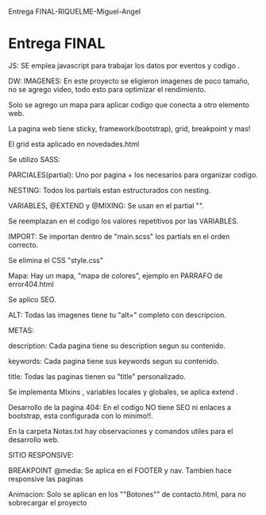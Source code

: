 Entrega FINAL-RIQUELME-Miguel-Angel

# Entrega FINAL
JS:
SE emplea javascript para trabajar los datos por eventos y codigo  .

DW:
IMAGENES: En este proyecto se eligieron imagenes de poco tamaño, no se agrego video, todo esto para optimizar el rendimiento.

Solo se agrego un mapa para aplicar codigo que conecta a otro elemento web.

La pagina web tiene sticky, framework(bootstrap), grid, breakpoint y mas!

El grid esta aplicado en novedades.html

Se utilizo SASS:

PARCIALES(partial): Uno por pagina + los necesarios para organizar codigo.

NESTING: Todos los partials estan estructurados con nesting.

VARIABLES, @EXTEND y @MIXING: Se usan en el partial "". 

Se reemplazan en el codigo los valores repetitivos por las VARIABLES.

IMPORT: Se importan dentro de "main.scss" los partials en el orden correcto.

Se elimina el CSS "style.css"

Mapa: Hay un mapa, "mapa de colores", ejemplo en PARRAFO de error404.html

Se aplico SEO.

ALT: Todas las imagenes tiene tu "alt=" completo con descripcion.

METAS:

description: Cada pagina tiene su description segun su contenido.

keywords: Cada pagina tiene sus keywords segun su contenido.

title: Todas las paginas tienen su "title" personalizado. 
   

Se implementa MIxins , variables locales y globales, se aplica extend .

Desarrollo de la pagina 404: En el codigo NO tiene SEO ni enlaces a bootstrap, esta configurada con lo minimo!!.

En la carpeta Notas.txt hay observaciones y comandos utiles para el desarrollo web.

SITIO RESPONSIVE:

BREAKPOINT @media: Se aplica en el FOOTER y nav. Tambien hace responsive las paginas 

Animacion: Solo se aplican en los ""Botones"" de contacto.html, para no sobrecargar el proyecto
